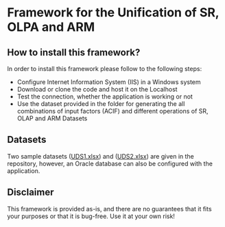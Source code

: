 # Framework for the Unification of SR, OLPA and ARM

## How to install this framework?
In order to install this framework please follow to the following steps:

* Configure Internet Information System (IIS) in a Windows system
* Download or clone the code and host it on the Localhost
* Test the connection, whether the application is working or not
* Use the dataset provided in the folder for generating the all combinations of input factors (ACIF) and different operations of SR, OLAP and ARM
Datasets

## Datasets

Two sample datasets ([UDS1.xlsx](datasets/UDS1.xlsx)) and ([UDS2.xlsx](datasets/UDS2.xlsx)) are given in the repository, however, an Oracle database can also be configured with the application.

## Disclaimer

This framework is provided as-is, and there are no guarantees that it fits your purposes or that it is bug-free. Use it at your own risk!
